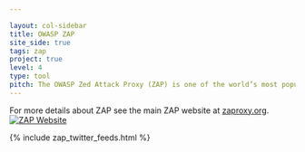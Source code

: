 ```yaml
---

layout: col-sidebar
title: OWASP ZAP
site_side: true
tags: zap
project: true
level: 4
type: tool
pitch: The OWASP Zed Attack Proxy (ZAP) is one of the world’s most popular free security tools and is actively maintained by a dedicated international team of volunteers. Great for pentesters, devs, QA, and CI/CD integration. 
---
```


For more details about ZAP see the main ZAP website at [zaproxy.org](https://www.zaproxy.org).
[![ZAP Website](assets/images/zap-website.png)](https://www.zaproxy.org)

{% include zap_twitter_feeds.html %}
